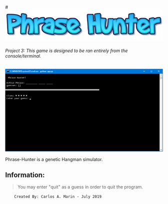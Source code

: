 #![Phrase Hunter](logo.png)
###### Project 3: *This game is designed to be ran entirely from the console/terminal.*
![Preview](SS.png)

Phrase-Hunter is a genetic Hangman simulator.

## Information:
>You may enter "quit" as a guess in order to quit the program.

        Created By: Carlos A. Marin - July 2019
